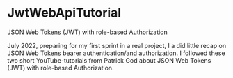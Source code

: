 # JwtWebApiTutorial
JSON Web Tokens (JWT) with role-based Authorization

July 2022, preparing for my first sprint in a real project, I a did little recap on JSON Web Tokens bearer authentication/and authorization. I followed these two short YouTube-tutorials from Patrick God about JSON Web Tokens (JWT) with role-based Authorization.
